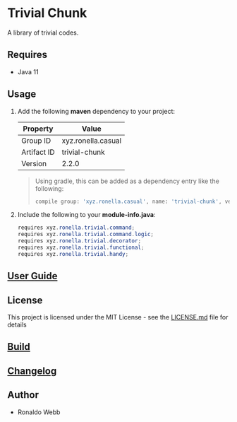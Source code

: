 # Trivial Chunk

A library of trivial codes.

## Requires

* Java 11

## Usage

1. Add the following **maven** dependency to your project:

   | Property    | Value              |
   | ----------- | ------------------ |
   | Group ID    | xyz.ronella.casual |
   | Artifact ID | trivial-chunk      |
   | Version     | 2.2.0              |

   > Using gradle, this can be added as a dependency entry like the following:
   >
   > ```groovy
   > compile group: 'xyz.ronella.casual', name: 'trivial-chunk', version: '2.2.0'
   > ```
   >
   > 

2. Include the following to your **module-info.java**:

   ```java
   requires xyz.ronella.trivial.command;
   requires xyz.ronella.trivial.command.logic;
   requires xyz.ronella.trivial.decorator;
   requires xyz.ronella.trivial.functional;
   requires xyz.ronella.trivial.handy;
   ```

## [User Guide](docs/USER_GUIDE_TOC.md)

## License

This project is licensed under the MIT License - see the [LICENSE.md](LICENSE.md) file for details

## [Build](BUILD.md)

## [Changelog](CHANGELOG.md)

## Author

* Ronaldo Webb